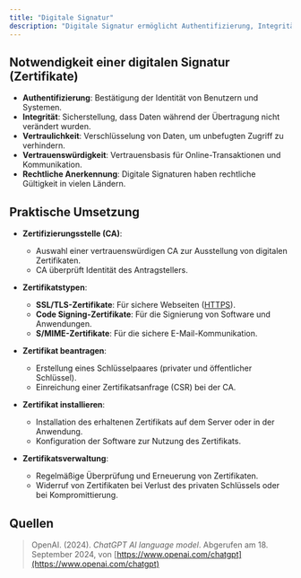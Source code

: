```yaml
---
title: "Digitale Signatur"
description: "Digitale Signatur ermöglicht Authentifizierung, Integrität und Vertraulichkeit durch Zertifikate. Notwendigkeit besteht für Online-Transaktionen. Umsetzung umfasst Zertifizierungsstellen, Zertifikatstypen und Verwaltung. Typen sind SSL/TLS, Code Signing und S/MIME."
---
```


## Notwendigkeit einer digitalen Signatur (Zertifikate)
- **Authentifizierung**: Bestätigung der Identität von Benutzern und Systemen.
- **Integrität**: Sicherstellung, dass Daten während der Übertragung nicht verändert wurden.
- **Vertraulichkeit**: Verschlüsselung von Daten, um unbefugten Zugriff zu verhindern.
- **Vertrauenswürdigkeit**: Vertrauensbasis für Online-Transaktionen und Kommunikation.
- **Rechtliche Anerkennung**: Digitale Signaturen haben rechtliche Gültigkeit in vielen Ländern.

## Praktische Umsetzung
- **Zertifizierungsstelle (CA)**:
  - Auswahl einer vertrauenswürdigen CA zur Ausstellung von digitalen Zertifikaten.
  - CA überprüft Identität des Antragstellers.

- **Zertifikatstypen**:
  - **SSL/TLS-Zertifikate**: Für sichere Webseiten ([HTTPS](lerninhalte/https)).
  - **Code Signing-Zertifikate**: Für die Signierung von Software und Anwendungen.
  - **S/MIME-Zertifikate**: Für die sichere E-Mail-Kommunikation.

- **Zertifikat beantragen**:
  - Erstellung eines Schlüsselpaares (privater und öffentlicher Schlüssel).
  - Einreichung einer Zertifikatsanfrage (CSR) bei der CA.

- **Zertifikat installieren**:
  - Installation des erhaltenen Zertifikats auf dem Server oder in der Anwendung.
  - Konfiguration der Software zur Nutzung des Zertifikats.

- **Zertifikatsverwaltung**:
  - Regelmäßige Überprüfung und Erneuerung von Zertifikaten.
  - Widerruf von Zertifikaten bei Verlust des privaten Schlüssels oder bei Kompromittierung.

## Quellen

> OpenAI. (2024). _ChatGPT AI language model_. Abgerufen am 18. September 2024, von [https://www.openai.com/chatgpt](https://www.openai.com/chatgpt)